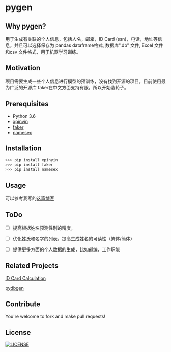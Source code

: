 # pygen

## Why pygen?

用于生成有关联的个人信息，包括人名，邮箱，ID Card (ssn)，电话，地址等信息，并且可以选择保存为 pandas dataframe格式, 数据库".db" 文件, Excel 文件和csv 文件格式，用于机器学习训练。

## Motivation

项目需要生成一些个人信息进行模型的预训练，没有找到开源的项目，目前使用最为广泛的开源库 faker在中文方面支持有限，所以开始造轮子。

## Prerequisites

- Python 3.6
- [xpinyin](https://github.com/lxneng/xpinyin)
- [faker](https://github.com/joke2k/faker)
- [namesex](https://pypi.org/project/namesex/)


## Installation
  
```python
>>> pip install xpinyin
>>> pip install faker
>>> pip install namesex
```

## Usage

可以参考我写的[这篇博客]()

## ToDo

- [ ] 提高根据姓名预测性别的精度，
- [ ] 优化姓氏和名字的列表，提高生成姓名的可读性（繁体/简体）
- [ ] 提供更多方面的个人数据的生成，比如邮编、工作职能


## Related Projects

[ID Card Calculation](https://github.com/jayknoxqu/id-number-util])

[pydbgen](https://github.com/tirthajyoti/pydbgen)

## Contribute

You're welcome to fork and make pull requests!

## License
[![LICENSE](https://img.shields.io/badge/license-Anti%20996-blue.svg?style=flat-square)](https://github.com/996icu/996.ICU/blob/master/LICENSE)
